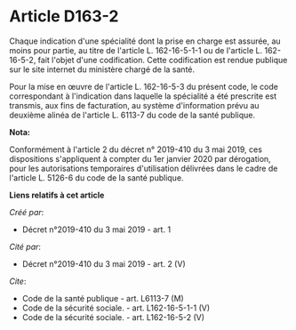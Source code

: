 # Article D163-2

Chaque indication d'une spécialité dont la prise en charge est assurée, au moins pour partie, au titre de l'article L.
162-16-5-1-1 ou de l'article L. 162-16-5-2, fait l'objet d'une codification. Cette codification est rendue publique sur le
site internet du ministère chargé de la santé. 

Pour la mise en œuvre de l'article L. 162-16-5-3 du présent code, le code correspondant à l'indication dans laquelle la
spécialité a été prescrite est transmis, aux fins de facturation, au système d'information prévu au deuxième alinéa de
l'article L. 6113-7 du code de la santé publique.

**Nota:**

Conformément à l'article 2 du décret n° 2019-410 du 3 mai 2019, ces dispositions s'appliquent à compter du 1er janvier 2020
par dérogation, pour les autorisations temporaires d'utilisation délivrées dans le cadre de l'article L. 5126-6 du code de la
santé publique.

**Liens relatifs à cet article**

_Créé par_:

  - Décret n°2019-410 du 3 mai 2019 - art. 1

_Cité par_:

  - Décret n°2019-410 du 3 mai 2019 - art. 2 (V)

_Cite_:

  - Code de la santé publique - art. L6113-7 (M)
  - Code de la sécurité sociale. - art. L162-16-5-1-1 (V)
  - Code de la sécurité sociale. - art. L162-16-5-2 (V)
